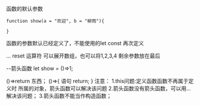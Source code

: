 函数的默认参数
```
function show(a = "欢迎", b = "柳雨"){

}
```
函数的参数默认已经定义了，不能使用的let const 再次定义

...
reset 运算符
可以展开数组，也可以将1,2,3,4
剩余参数放在最后

--箭头函数
let show = ()=>1;

()=>return 东西；
()=>{
    语句
    return;
}
注意：
1.this问题:定义函数函数不再属于定义时
所属的对象，箭头函数可以解决该问题
2.箭头函数没有箭头函数，可以用...解决该问题；
3.箭头函数不能当作构造函数；





